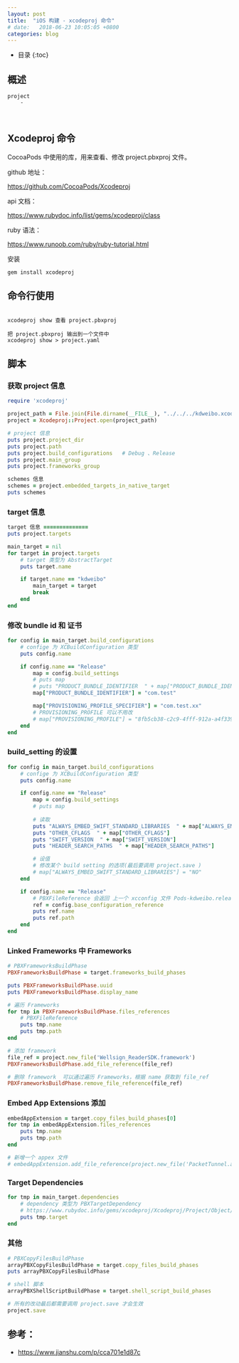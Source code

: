 ```yaml
---
layout: post
title:  "iOS 构建 - xcodeproj 命令"
# date:   2018-06-23 10:05:05 +0800
categories: blog
---
```


* 目录
{:toc}

## 概述

``` shell
project
    - 



```


## Xcodeproj 命令

CocoaPods 中使用的库，用来查看、修改 project.pbxproj 文件。

github 地址：

https://github.com/CocoaPods/Xcodeproj

api 文档：

https://www.rubydoc.info/list/gems/xcodeproj/class

ruby 语法：

https://www.runoob.com/ruby/ruby-tutorial.html

安装

``` shell
gem install xcodeproj
```

## 命令行使用

``` shell

xcodeproj show 查看 project.pbxproj

把 project.pbxproj 输出到一个文件中
xcodeproj show > project.yaml
```

## 脚本

### 获取 project 信息

``` ruby 
require 'xcodeproj'

project_path = File.join(File.dirname(__FILE__), "../../../kdweibo.xcodeproj")
project = Xcodeproj::Project.open(project_path)

# project 信息
puts project.project_dir
puts project.path
puts project.build_configurations   # Debug 、Release
puts project.main_group
puts project.frameworks_group

schemes 信息
schemes = project.embedded_targets_in_native_target
puts schemes

```

### target 信息

``` ruby
target 信息 ==============
puts project.targets

main_target = nil
for target in project.targets
    # target 类型为 AbstractTarget 
    puts target.name

    if target.name == "kdweibo" 
        main_target = target
        break
    end
end
```

### 修改 bundle id 和 证书

``` ruby 
for config in main_target.build_configurations 
    # confige 为 XCBuildConfiguration 类型
    puts config.name

    if config.name == "Release" 
        map = config.build_settings
        # puts map
        # puts "PRODUCT_BUNDLE_IDENTIFIER  " + map["PRODUCT_BUNDLE_IDENTIFIER"]
        map["PRODUCT_BUNDLE_IDENTIFIER"] = "com.test"

        map["PROVISIONING_PROFILE_SPECIFIER"] = "com.test.xx"
        # PROVISIONING_PROFILE 可以不用改
        # map["PROVISIONING_PROFILE"] = "8fb5cb38-c2c9-4fff-912a-a4f3394acbc8" 
    end
end
```

### build_setting 的设置

``` ruby
for config in main_target.build_configurations 
    # confige 为 XCBuildConfiguration 类型
    puts config.name

    if config.name == "Release" 
        map = config.build_settings
        # puts map
        
        # 读取
        puts "ALWAYS_EMBED_SWIFT_STANDARD_LIBRARIES  " + map["ALWAYS_EMBED_SWIFT_STANDARD_LIBRARIES"]
        puts "OTHER_CFLAGS  " + map["OTHER_CFLAGS"]
        puts "SWIFT_VERSION  " + map["SWIFT_VERSION"]
        puts "HEADER_SEARCH_PATHS  " + map["HEADER_SEARCH_PATHS"]

        # 设值
        # 修改某个 build setting 的选项(最后要调用 project.save )
        # map["ALWAYS_EMBED_SWIFT_STANDARD_LIBRARIES"] = "NO"
    end

    if config.name == "Release" 
        # PBXFileReference 会返回 上一个 xcconfig 文件 Pods-kdweibo.release.xcconfig
        ref = config.base_configuration_reference
        puts ref.name
        puts ref.path
    end
end
```

### Linked Frameworks 中 Frameworks

``` ruby
# PBXFrameworksBuildPhase
PBXFrameworksBuildPhase = target.frameworks_build_phases

puts PBXFrameworksBuildPhase.uuid
puts PBXFrameworksBuildPhase.display_name

# 遍历 Frameworks
for tmp in PBXFrameworksBuildPhase.files_references
    # PBXFileReference
    puts tmp.name
    puts tmp.path
end

# 添加 framework
file_ref = project.new_file('Wellsign_ReaderSDK.framework')
PBXFrameworksBuildPhase.add_file_reference(file_ref)

# 删除 framework  可以通过遍历 Frameworks，根据 name 获取到 file_ref
PBXFrameworksBuildPhase.remove_file_reference(file_ref)
```

### Embed App Extensions 添加

``` ruby
embedAppExtension = target.copy_files_build_phases[0]
for tmp in embedAppExtension.files_references 
    puts tmp.name
    puts tmp.path
end

# 新增一个 appex 文件
# embedAppExtension.add_file_reference(project.new_file('PacketTunnel.appex'))
```

### Target Dependencies

``` ruby
for tmp in main_target.dependencies
    # dependency 类型为 PBXTargetDependency 
    # https://www.rubydoc.info/gems/xcodeproj/Xcodeproj/Project/Object/PBXTargetDependency
    puts tmp.target
end
```

### 其他
``` ruby 
# PBXCopyFilesBuildPhase
arrayPBXCopyFilesBuildPhase = target.copy_files_build_phases
puts arrayPBXCopyFilesBuildPhase

# shell 脚本
arrayPBXShellScriptBuildPhase = target.shell_script_build_phases

# 所有的改动最后都需要调用 project.save 才会生效
project.save
```

## 参考：
- https://www.jianshu.com/p/cca701e1d87c